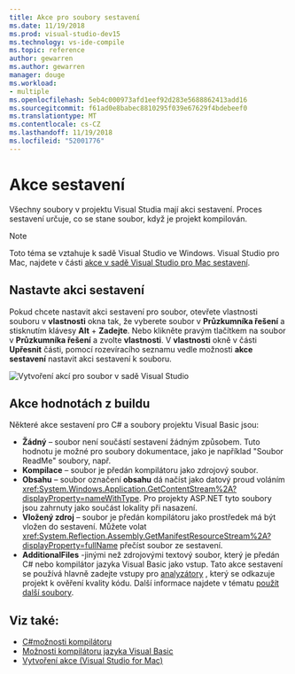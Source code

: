 ```yaml
---
title: Akce pro soubory sestavení
ms.date: 11/19/2018
ms.prod: visual-studio-dev15
ms.technology: vs-ide-compile
ms.topic: reference
author: gewarren
ms.author: gewarren
manager: douge
ms.workload:
- multiple
ms.openlocfilehash: 5eb4c000973afd1eef92d283e5688862413add16
ms.sourcegitcommit: f61ad0e8babec8810295f039e67629f4bdebeef0
ms.translationtype: MT
ms.contentlocale: cs-CZ
ms.lasthandoff: 11/19/2018
ms.locfileid: "52001776"
---
```

# <a name="build-actions"></a>Akce sestavení

Všechny soubory v projektu Visual Studia mají akci sestavení. Proces sestavení určuje, co se stane soubor, když je projekt kompilován.

> [!NOTE]
> Toto téma se vztahuje k sadě Visual Studio ve Windows. Visual Studio pro Mac, najdete v části [akce v sadě Visual Studio pro Mac sestavení](/visualstudio/mac/build-actions).

## <a name="set-a-build-action"></a>Nastavte akci sestavení

Pokud chcete nastavit akci sestavení pro soubor, otevřete vlastnosti souboru v **vlastnosti** okna tak, že vyberete soubor v **Průzkumníka řešení** a stisknutím klávesy **Alt** + **Zadejte**. Nebo klikněte pravým tlačítkem na soubor v **Průzkumníka řešení** a zvolte **vlastnosti**. V **vlastnosti** okně v části **Upřesnit** části, pomocí rozevíracího seznamu vedle možnosti **akce sestavení** nastavit akci sestavení k souboru.

![Vytvoření akcí pro soubor v sadě Visual Studio](media/build-actions.png)

## <a name="build-action-values"></a>Akce hodnotách z buildu

Některé akce sestavení pro C# a soubory projektu Visual Basic jsou:

* **Žádný** – soubor není součástí sestavení žádným způsobem. Tuto hodnotu je možné pro soubory dokumentace, jako je například "Soubor ReadMe" soubory, např.
* **Kompilace** – soubor je předán kompilátoru jako zdrojový soubor.
* **Obsahu** – soubor označení **obsahu** dá načíst jako datový proud voláním <xref:System.Windows.Application.GetContentStream%2A?displayProperty=nameWithType>. Pro projekty ASP.NET tyto soubory jsou zahrnuty jako součást lokality při nasazení.
* **Vložený zdroj** – soubor je předán kompilátoru jako prostředek má být vložen do sestavení. Můžete volat <xref:System.Reflection.Assembly.GetManifestResourceStream%2A?displayProperty=fullName> přečíst soubor ze sestavení.
* **AdditionalFiles** -jinými než zdrojovými textový soubor, který je předán C# nebo kompilátor jazyka Visual Basic jako vstup. Tato akce sestavení se používá hlavně zadejte vstupy pro [analyzátory](../code-quality/roslyn-analyzers-overview.md) , který se odkazuje projekt k ověření kvality kódu. Další informace najdete v tématu [použít další soubory](https://github.com/dotnet/roslyn/blob/master/docs/analyzers/Using%20Additional%20Files.md).

## <a name="see-also"></a>Viz také:

- [C#možnosti kompilátoru](/dotnet/csharp/language-reference/compiler-options/listed-alphabetically)
- [Možnosti kompilátoru jazyka Visual Basic](/dotnet/visual-basic/reference/command-line-compiler/compiler-options-listed-alphabetically)
- [Vytvoření akce (Visual Studio for Mac)](/visualstudio/mac/build-actions)